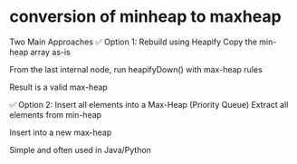 

# conversion of minheap to maxheap
Two Main Approaches
✅ Option 1: Rebuild using Heapify
Copy the min-heap array as-is

From the last internal node, run heapifyDown() with max-heap rules

Result is a valid max-heap

✅ Option 2: Insert all elements into a Max-Heap (Priority Queue)
Extract all elements from min-heap

Insert into a new max-heap

Simple and often used in Java/Python

